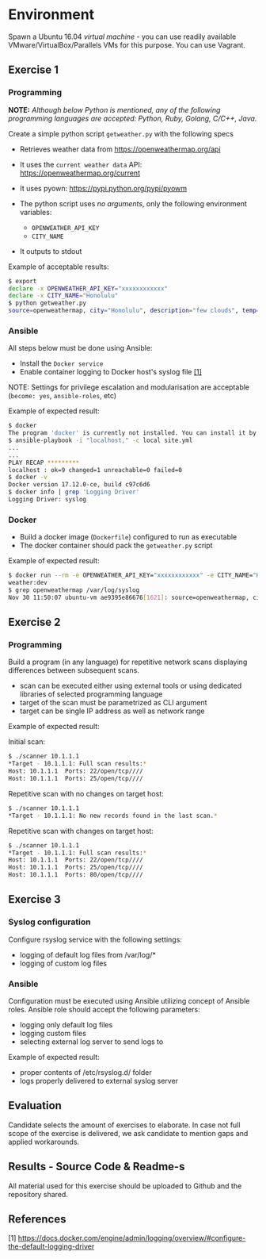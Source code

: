 # Environment

Spawn a Ubuntu 16.04 *virtual machine* - you can use readily available VMware/VirtualBox/Parallels VMs for this purpose. You can use Vagrant.

## Exercise 1

### Programming

**NOTE:** *Although below Python is mentioned, any of the following programming languages are accepted: Python, Ruby, Golang, C/C++, Java.*

Create a simple python script `getweather.py` with the following specs

* Retrieves weather data from https://openweathermap.org/api
* It uses the `current weather data` API: https://openweathermap.org/current
* It uses pyown: https://pypi.python.org/pypi/pyowm
* The python script uses *no arguments*, only the following environment variables:

  * `OPENWEATHER_API_KEY`
  * `CITY_NAME`

* It outputs to stdout

Example of acceptable results:

```bash
$ export
declare -x OPENWEATHER_API_KEY="xxxxxxxxxxxx"
declare -x CITY_NAME="Honolulu"
$ python getweather.py
source=openweathermap, city="Honolulu", description="few clouds", temp=70.2, humidity=75
```

### Ansible

All steps below must be done using Ansible:

* Install the `Docker service`
* Enable container logging to Docker host's syslog file [[1]](https://docs.docker.com/engine/admin/logging/overview/#configure-the-default-logging-driver)

NOTE: Settings for privilege escalation and modularisation are acceptable (`become: yes`, `ansible-roles`, etc)

Example of expected result:

```bash
$ docker
The program 'docker' is currently not installed. You can install it by typing:sudo apt install docker.io
$ ansible-playbook -i "localhost," -c local site.yml
...
...
PLAY RECAP *********
localhost : ok=9 changed=1 unreachable=0 failed=0
$ docker -v
Docker version 17.12.0-ce, build c97c6d6
$ docker info | grep 'Logging Driver'
Logging Driver: syslog
```

### Docker

* Build a docker image (`Dockerfile`) configured to run as executable
* The docker container should pack the `getweather.py` script

Example of expected result:

```bash
$ docker run --rm -e OPENWEATHER_API_KEY="xxxxxxxxxxxx" -e CITY_NAME="Honolulu"
weather:dev
$ grep openweathermap /var/log/syslog
Nov 30 11:50:07 ubuntu-vm ae9395e86676[1621]: source=openweathermap, city="Honolulu", description="few clouds", temp=70.2, humidity=75
```

## Exercise 2

### Programming

Build a program (in any language) for repetitive network scans displaying differences between subsequent scans.

* scan can be executed either using external tools or using dedicated libraries of selected
programming language
* target of the scan must be parametrized as CLI argument
* target can be single IP address as well as network range

Example of expected result:

Initial scan:

```bash
$ ./scanner 10.1.1.1
*Target - 10.1.1.1: Full scan results:*
Host: 10.1.1.1	Ports: 22/open/tcp////
Host: 10.1.1.1	Ports: 25/open/tcp////
```

Repetitive scan with no changes on target host:

```bash
$ ./scanner 10.1.1.1
*Target - 10.1.1.1: No new records found in the last scan.*
```

Repetitive scan with changes on target host:

```bash
$ ./scanner 10.1.1.1
*Target - 10.1.1.1: Full scan results:*
Host: 10.1.1.1	Ports: 22/open/tcp////
Host: 10.1.1.1	Ports: 25/open/tcp////
Host: 10.1.1.1	Ports: 80/open/tcp////
```

## Exercise 3

### Syslog configuration

Configure rsyslog service with the following settings:

* logging of default log files from /var/log/*
* logging of custom log files

### Ansible

Configuration must be executed using Ansible utilizing concept of Ansible roles. Ansible role should accept the following parameters:

* logging only default log files
* logging custom files
* selecting external log server to send logs to

Example of expected result:

* proper contents of /etc/rsyslog.d/ folder
* logs properly delivered to external syslog server

## Evaluation

Candidate selects the amount of exercises to elaborate. In case not full scope of the exercise is delivered, we ask candidate to mention gaps and applied workarounds.

## Results - Source Code & Readme-s

All material used for this exercise should be uploaded to Github and the repository shared.

## References

[1] https://docs.docker.com/engine/admin/logging/overview/#configure-the-default-logging-driver
